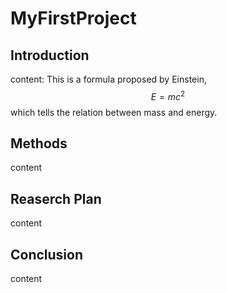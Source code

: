 # MyFirstProject
## Introduction
content:
This is a formula proposed by Einstein,$$E=mc^2$$which tells the relation between mass and energy.
## Methods
content
## Reaserch Plan
content
## Conclusion
content
